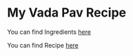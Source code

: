 # My Vada Pav Recipe

You can find Ingredients [here](ingredients.md)

You can find Recipe [here](recipe.md)

